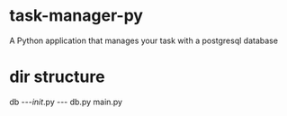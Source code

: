 # task-manager-py
A Python application that manages your task with a postgresql database

# dir structure
db
    ---_init_.py
    --- db.py
main.py
